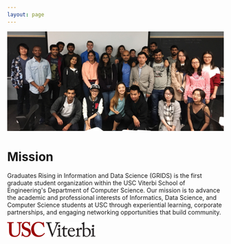 ```yaml
---
layout: page
---
```


![alt-text](/assets/img/grids_group_photo.jpg "GRIDS group photo")
# Mission
Graduates Rising in Information and Data Science (GRIDS) is the first graduate student organization within the USC Viterbi School of Engineering's Department of Computer Science. Our mission is to advance the academic and professional interests of Informatics, Data Science, and Computer Science students at USC through experiential learning, corporate partnerships, and engaging networking opportunities that build community.

![alt-text](/assets/img/USC_Viterbi_logo.png "USC Viterbi")